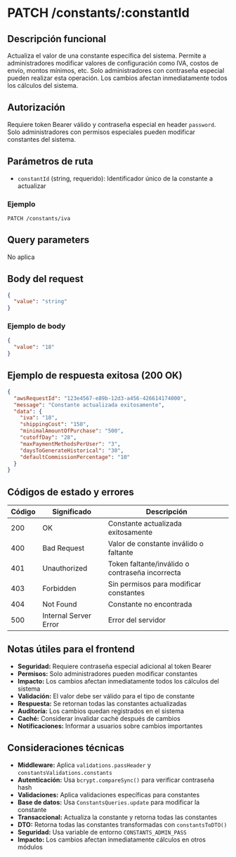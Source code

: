 # PATCH /constants/:constantId

## Descripción funcional

Actualiza el valor de una constante específica del sistema. Permite a administradores modificar valores de configuración como IVA, costos de envío, montos mínimos, etc. Solo administradores con contraseña especial pueden realizar esta operación. Los cambios afectan inmediatamente todos los cálculos del sistema.

## Autorización

Requiere token Bearer válido y contraseña especial en header `password`. Solo administradores con permisos especiales pueden modificar constantes del sistema.

## Parámetros de ruta

- `constantId` (string, requerido): Identificador único de la constante a actualizar

### Ejemplo
```
PATCH /constants/iva
```

## Query parameters

No aplica

## Body del request

```json
{
  "value": "string"
}
```

### Ejemplo de body

```json
{
  "value": "18"
}
```

## Ejemplo de respuesta exitosa (200 OK)

```json
{
  "awsRequestId": "123e4567-e89b-12d3-a456-426614174000",
  "message": "Constante actualizada exitosamente",
  "data": {
    "iva": "18",
    "shippingCost": "150",
    "minimalAmountOfPurchase": "500",
    "cutoffDay": "28",
    "maxPaymentMethodsPerUser": "3",
    "daysToGenerateHistorical": "30",
    "defaultCommissionPercentage": "10"
  }
}
```

## Códigos de estado y errores

| Código | Significado | Descripción |
|--------|-------------|-------------|
| 200 | OK | Constante actualizada exitosamente |
| 400 | Bad Request | Valor de constante inválido o faltante |
| 401 | Unauthorized | Token faltante/inválido o contraseña incorrecta |
| 403 | Forbidden | Sin permisos para modificar constantes |
| 404 | Not Found | Constante no encontrada |
| 500 | Internal Server Error | Error del servidor |

## Notas útiles para el frontend

- **Seguridad:** Requiere contraseña especial adicional al token Bearer
- **Permisos:** Solo administradores pueden modificar constantes
- **Impacto:** Los cambios afectan inmediatamente todos los cálculos del sistema
- **Validación:** El valor debe ser válido para el tipo de constante
- **Respuesta:** Se retornan todas las constantes actualizadas
- **Auditoría:** Los cambios quedan registrados en el sistema
- **Caché:** Considerar invalidar caché después de cambios
- **Notificaciones:** Informar a usuarios sobre cambios importantes

## Consideraciones técnicas

- **Middleware:** Aplica `validations.passHeader` y `constantsValidations.constants`
- **Autenticación:** Usa `bcrypt.compareSync()` para verificar contraseña hash
- **Validaciones:** Aplica validaciones específicas para constantes
- **Base de datos:** Usa `ConstantsQueries.update` para modificar la constante
- **Transaccional:** Actualiza la constante y retorna todas las constantes
- **DTO:** Retorna todas las constantes transformadas con `constantsToDTO()`
- **Seguridad:** Usa variable de entorno `CONSTANTS_ADMIN_PASS`
- **Impacto:** Los cambios afectan inmediatamente cálculos en otros módulos

